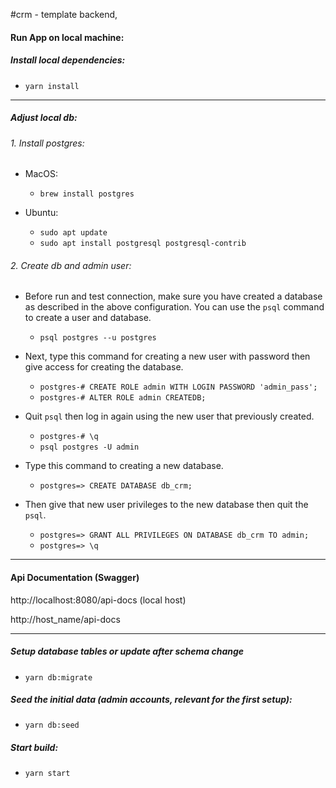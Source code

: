 #crm - template backend,

#### Run App on local machine:

##### Install local dependencies:

- `yarn install`

---

##### Adjust local db:

###### 1. Install postgres:

- MacOS:

  - `brew install postgres`

- Ubuntu:
  - `sudo apt update`
  - `sudo apt install postgresql postgresql-contrib`

###### 2. Create db and admin user:

- Before run and test connection, make sure you have created a database as described in the above configuration. You can use the `psql` command to create a user and database.

  - `psql postgres --u postgres`

- Next, type this command for creating a new user with password then give access for creating the database.

  - `postgres-# CREATE ROLE admin WITH LOGIN PASSWORD 'admin_pass';`
  - `postgres-# ALTER ROLE admin CREATEDB;`

- Quit `psql` then log in again using the new user that previously created.

  - `postgres-# \q`
  - `psql postgres -U admin`

- Type this command to creating a new database.

  - `postgres=> CREATE DATABASE db_crm;`

- Then give that new user privileges to the new database then quit the `psql`.
  - `postgres=> GRANT ALL PRIVILEGES ON DATABASE db_crm TO admin;`
  - `postgres=> \q`

---

#### Api Documentation (Swagger)

http://localhost:8080/api-docs (local host)

http://host_name/api-docs

---

##### Setup database tables or update after schema change

- `yarn db:migrate`

##### Seed the initial data (admin accounts, relevant for the first setup):

- `yarn db:seed`

##### Start build:

- `yarn start`
